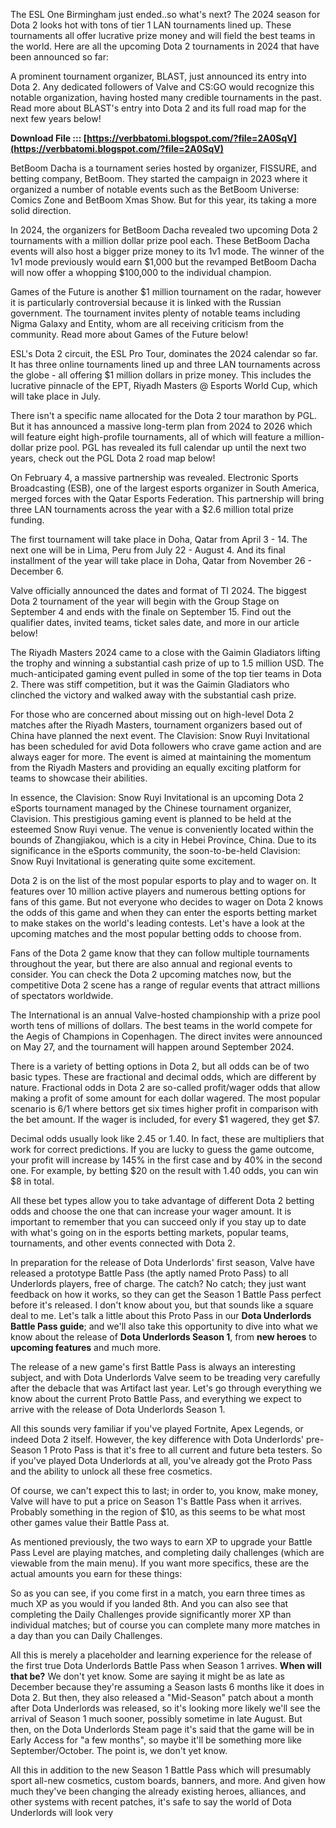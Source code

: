 
 
The ESL One Birmingham just ended..so what's next? The 2024 season for Dota 2 looks hot with tons of tier 1 LAN tournaments lined up. These tournaments all offer lucrative prize money and will field the best teams in the world. Here are all the upcoming Dota 2 tournaments in 2024 that have been announced so far:
 
A prominent tournament organizer, BLAST, just announced its entry into Dota 2. Any dedicated followers of Valve and CS:GO would recognize this notable organization, having hosted many credible tournaments in the past. Read more about BLAST's entry into Dota 2 and its full road map for the next few years below!
 
**Download File ::: [https://verbbatomi.blogspot.com/?file=2A0SqV](https://verbbatomi.blogspot.com/?file=2A0SqV)**


 
BetBoom Dacha is a tournament series hosted by organizer, FISSURE, and betting company, BetBoom. They started the campaign in 2023 where it organized a number of notable events such as the BetBoom Universe: Comics Zone and BetBoom Xmas Show. But for this year, its taking a more solid direction.
 
In 2024, the organizers for BetBoom Dacha revealed two upcoming Dota 2 tournaments with a million dollar prize pool each. These BetBoom Dacha events will also host a bigger prize money to its 1v1 mode. The winner of the 1v1 mode previously would earn $1,000 but the revamped BetBoom Dacha will now offer a whopping $100,000 to the individual champion.
 
Games of the Future is another $1 million tournament on the radar, however it is particularly controversial because it is linked with the Russian government. The tournament invites plenty of notable teams including Nigma Galaxy and Entity, whom are all receiving criticism from the community. Read more about Games of the Future below!
 
ESL's Dota 2 circuit, the ESL Pro Tour, dominates the 2024 calendar so far. It has three online tournaments lined up and three LAN tournaments across the globe - all offering $1 million dollars in prize money. This includes the lucrative pinnacle of the EPT, Riyadh Masters @ Esports World Cup, which will take place in July.
 
There isn't a specific name allocated for the Dota 2 tour marathon by PGL. But it has announced a massive long-term plan from 2024 to 2026 which will feature eight high-profile tournaments, all of which will feature a million-dollar prize pool. PGL has revealed its full calendar up until the next two years, check out the PGL Dota 2 road map below!
 
On February 4, a massive partnership was revealed. Electronic Sports Broadcasting (ESB), one of the largest esports organizer in South America, merged forces with the Qatar Esports Federation. This partnership will bring three LAN tournaments across the year with a $2.6 million total prize funding.
 
The first tournament will take place in Doha, Qatar from April 3 - 14. The next one will be in Lima, Peru from July 22 - August 4. And its final installment of the year will take place in Doha, Qatar from November 26 - December 6.

Valve officially announced the dates and format of TI 2024. The biggest Dota 2 tournament of the year will begin with the Group Stage on September 4 and ends with the finale on September 15. Find out the qualifier dates, invited teams, ticket sales date, and more in our article below!
 
The Riyadh Masters 2024 came to a close with the Gaimin Gladiators lifting the trophy and winning a substantial cash prize of up to 1.5 million USD. The much-anticipated gaming event pulled in some of the top tier teams in Dota 2. There was stiff competition, but it was the Gaimin Gladiators who clinched the victory and walked away with the substantial cash prize.
 
For those who are concerned about missing out on high-level Dota 2 matches after the Riyadh Masters, tournament organizers based out of China have planned the next event. The Clavision: Snow Ruyi Invitational has been scheduled for avid Dota followers who crave game action and are always eager for more. The event is aimed at maintaining the momentum from the Riyadh Masters and providing an equally exciting platform for teams to showcase their abilities.
 
In essence, the Clavision: Snow Ruyi Invitational is an upcoming Dota 2 eSports tournament managed by the Chinese tournament organizer, Clavision. This prestigious gaming event is planned to be held at the esteemed Snow Ruyi venue. The venue is conveniently located within the bounds of Zhangjiakou, which is a city in Hebei Province, China. Due to its significance in the eSports community, the soon-to-be-held Clavision: Snow Ruyi Invitational is generating quite some excitement.
 
Dota 2 is on the list of the most popular esports to play and to wager on. It features over 10 million active players and numerous betting options for fans of this game. But not everyone who decides to wager on Dota 2 knows the odds of this game and when they can enter the esports betting market to make stakes on the world's leading contests. Let's have a look at the upcoming matches and the most popular betting odds to choose from.
 
Fans of the Dota 2 game know that they can follow multiple tournaments throughout the year, but there are also annual and regional events to consider. You can check the Dota 2 upcoming matches now, but the competitive Dota 2 scene has a range of regular events that attract millions of spectators worldwide.
 
The International is an annual Valve-hosted championship with a prize pool worth tens of millions of dollars. The best teams in the world compete for the Aegis of Champions in Copenhagen. The direct invites were announced on May 27, and the tournament will happen around September 2024.
 
There is a variety of betting options in Dota 2, but all odds can be of two basic types. These are fractional and decimal odds, which are different by nature. Fractional odds in Dota 2 are so-called profit/wager odds that allow making a profit of some amount for each dollar wagered. The most popular scenario is 6/1 where bettors get six times higher profit in comparison with the bet amount. If the wager is included, for every $1 wagered, they get $7.
 
Decimal odds usually look like 2.45 or 1.40. In fact, these are multipliers that work for correct predictions. If you are lucky to guess the game outcome, your profit will increase by 145% in the first case and by 40% in the second one. For example, by betting $20 on the result with 1.40 odds, you can win $8 in total.
 
All these bet types allow you to take advantage of different Dota 2 betting odds and choose the one that can increase your wager amount. It is important to remember that you can succeed only if you stay up to date with what's going on in the esports betting markets, popular teams, tournaments, and other events connected with Dota 2.
 
In preparation for the release of Dota Underlords' first season, Valve have released a prototype Battle Pass (the aptly named Proto Pass) to all Underlords players, free of charge. The catch? No catch; they just want feedback on how it works, so they can get the Season 1 Battle Pass perfect before it's released. I don't know about you, but that sounds like a square deal to me. Let's talk a little about this Proto Pass in our **Dota Underlords Battle Pass guide**; and we'll also take this opportunity to dive into what we know about the release of **Dota Underlords Season 1**, from **new heroes** to **upcoming features** and much more.
 
The release of a new game's first Battle Pass is always an interesting subject, and with Dota Underlords Valve seem to be treading very carefully after the debacle that was Artifact last year. Let's go through everything we know about the current Proto Battle Pass, and everything we expect to arrive with the release of Dota Underlords Season 1.
 
All this sounds very familiar if you've played Fortnite, Apex Legends, or indeed Dota 2 itself. However, the key difference with Dota Underlords' pre-Season 1 Proto Pass is that it's free to all current and future beta testers. So if you've played Dota Underlords at all, you've already got the Proto Pass and the ability to unlock all these free cosmetics.
 
Of course, we can't expect this to last; in order to, you know, make money, Valve will have to put a price on Season 1's Battle Pass when it arrives. Probably something in the region of $10, as this seems to be what most other games value their Battle Pass at.
 
As mentioned previously, the two ways to earn XP to upgrade your Battle Pass Level are playing matches, and completing daily challenges (which are viewable from the main menu). If you want more specifics, these are the actual amounts you earn for these things:
 
So as you can see, if you come first in a match, you earn three times as much XP as you would if you landed 8th. And you can also see that completing the Daily Challenges provide significantly morer XP than individual matches; but of course you can complete many more matches in a day than you can Daily Challenges.
 
All this is merely a placeholder and learning experience for the release of the first true Dota Underlords Battle Pass when Season 1 arrives. **When will that be?** We don't yet know. Some are saying it might be as late as December because they're assuming a Season lasts 6 months like it does in Dota 2. But then, they also released a "Mid-Season" patch about a month after Dota Underlords was released, so it's looking more likely we'll see the arrival of Season 1 much sooner, possibly sometime in late August. But then, on the Dota Underlords Steam page it's said that the game will be in Early Access for "a few months", so maybe it'll be something more like September/October. The point is, we don't yet know.
 
All this in addition to the new Season 1 Battle Pass which will presumably sport all-new cosmetics, custom boards, banners, and more. And given how much they've been changing the already existing heroes, alliances, and other systems with recent patches, it's safe to say the world of Dota Underlords will look very